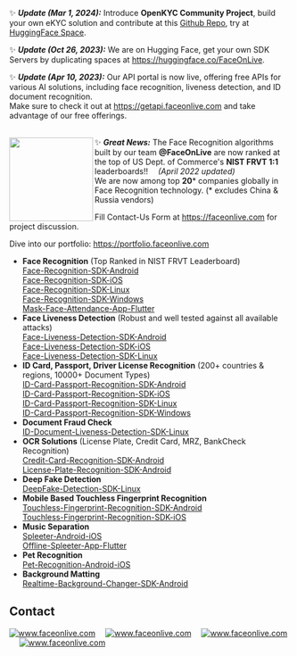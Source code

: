 ✨ _**Update (Mar 1, 2024):**_
Introduce **OpenKYC Community Project**, build your own eKYC solution and contribute at this [Github Repo](https://github.com/FaceOnLive/OpenKYC), try at [HuggingFace Space](https://huggingface.co/spaces/FaceOnLive/OpenKYC).

✨ _**Update (Oct 26, 2023):**_
We are on Hugging Face, get your own SDK Servers by duplicating spaces at https://huggingface.co/FaceOnLive.

✨ _**Update (Apr 10, 2023):**_
Our API portal is now live, offering free APIs for various AI solutions, including face recognition, liveness detection, and ID document recognition.<br/>
Make sure to check it out at https://getapi.faceonlive.com and take advantage of our free offerings.<br/><br/>

✨ _**Great News:**_ <img align="left" src="https://user-images.githubusercontent.com/91896009/172077537-7765f627-6de4-4301-af05-5cf1db39d71f.png" width=150px/>The Face Recognition algorithms built by our team **@FaceOnLive** are now ranked at the top of US Dept. of Commerce's **NIST FRVT 1:1** leaderboards!! &emsp;_(April 2022 updated)_<br/>
We are now among top **20*** companies globally in Face Recognition technology. (* excludes China & Russia vendors)

Fill Contact-Us Form at https://faceonlive.com for project discussion.

Dive into our portfolio: https://portfolio.faceonlive.com

- <b>Face Recognition</b> (Top Ranked in NIST FRVT Leaderboard)<br/>
  [Face-Recognition-SDK-Android](https://github.com/FaceOnLive/Face-Recognition-SDK-Android)<br/>
  [Face-Recognition-SDK-iOS](https://github.com/FaceOnLive/Face-Recognition-SDK-iOS)<br/>
  [Face-Recognition-SDK-Linux](https://github.com/FaceOnLive/Face-Recognition-SDK-Linux)<br/>
  [Face-Recognition-SDK-Windows](https://github.com/FaceOnLive/Face-Recognition-SDK-Windows)<br/>
  [Mask-Face-Attendance-App-Flutter](https://github.com/FaceOnLive/Mask-Face-Attendance-App-Flutter)<br/>
- <b>Face Liveness Detection</b> (Robust and well tested against all available attacks)<br/>
  [Face-Liveness-Detection-SDK-Android](https://github.com/FaceOnLive/Face-Liveness-Detection-SDK-Android)<br/>
  [Face-Liveness-Detection-SDK-iOS](https://github.com/FaceOnLive/Face-Liveness-Detection-SDK-iOS)<br/>
  [Face-Liveness-Detection-SDK-Linux](https://github.com/FaceOnLive/Face-Liveness-Detection-SDK-Linux)<br/>  
- <b>ID Card, Passport, Driver License Recognition</b> (200+ countries & regions, 10000+ Document Types)<br/>
  [ID-Card-Passport-Recognition-SDK-Android](https://github.com/FaceOnLive/ID-Card-Passport-Recognition-SDK-Android)<br/>
  [ID-Card-Passport-Recognition-SDK-iOS](https://github.com/FaceOnLive/ID-Card-Passport-Recognition-SDK-iOS)<br/>
  [ID-Card-Passport-Recognition-SDK-Linux](https://github.com/FaceOnLive/ID-Card-Passport-Recognition-SDK-Linux)<br/>
  [ID-Card-Passport-Recognition-SDK-Windows](https://github.com/FaceOnLive/ID-Card-Passport-Recognition-SDK-Windows)<br/>
- <b>Document Fraud Check</b><br/>
  [ID-Document-Liveness-Detection-SDK-Linux](https://github.com/FaceOnLive/ID-Document-Liveness-Detection-SDK-Linux)<br/>
- <b>OCR Solutions</b> (License Plate, Credit Card, MRZ, BankCheck Recognition)<br/>
  [Credit-Card-Recognition-SDK-Android](https://github.com/FaceOnLive/Credit-Card-Recognition-SDK-Android)<br/>
  [License-Plate-Recognition-SDK-Android](https://github.com/FaceOnLive/License-Plate-Recognition-SDK-Android)<br/>
- <b>Deep Fake Detection</b><br/>
  [DeepFake-Detection-SDK-Linux](https://github.com/FaceOnLive/DeepFake-Detection-SDK-Linux)<br/>
- <b>Mobile Based Touchless Fingerprint Recognition</b><br/>
  [Touchless-Fingerprint-Recognition-SDK-Android](https://github.com/FaceOnLive/Touchless-Fingerprint-Recognition-SDK-Android)<br/>
  [Touchless-Fingerprint-Recognition-SDK-iOS](https://github.com/FaceOnLive/Touchless-Fingerprint-Recognition-SDK-iOS)<br/>
- <b>Music Separation</b><br/>
  [Spleeter-Android-iOS](https://github.com/FaceOnLive/Spleeter-Android-iOS)<br/>
  [Offline-Spleeter-App-Flutter](https://github.com/FaceOnLive/Offline-Spleeter-App-Flutter)<br/>
- <b>Pet Recognition</b><br/>
  [Pet-Recognition-Android-iOS](https://github.com/FaceOnLive/Pet-Recognition-Android-iOS)<br/>
- <b>Background Matting</b><br/>
  [Realtime-Background-Changer-SDK-Android](https://github.com/FaceOnLive/Realtime-Background-Changer-SDK-Android)<br/>

## Contact

<a target="_blank" href="https://join.slack.com/t/faceonlive/shared_invite/zt-2drx19c5t-vQsR4TUGPD8oL7i7BXdKZA"><img src="https://img.shields.io/badge/slack-faceonlive-blue.svg?logo=slack " alt="www.faceonlive.com"></a>&emsp;
<a target="_blank" href="mailto:contact@faceonlive.com"><img src="https://img.shields.io/badge/email-contact@faceonlive.com-blue.svg?logo=gmail " alt="www.faceonlive.com"></a>&emsp;
<a target="_blank" href="https://t.me/faceonlive"><img src="https://img.shields.io/badge/telegram-@faceonlive-blue.svg?logo=telegram " alt="www.faceonlive.com"></a>&emsp;
<a target="_blank" href="https://wa.me/+17074043606"><img src="https://img.shields.io/badge/whatsapp-faceonlive-blue.svg?logo=whatsapp " alt="www.faceonlive.com">
